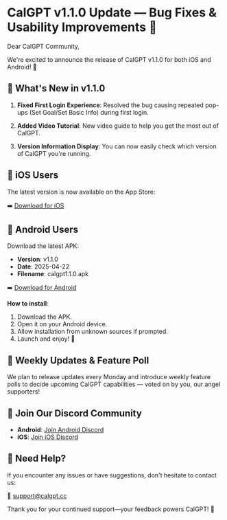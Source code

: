 # CalGPT v1.1.0 Update — Bug Fixes & Usability Improvements 🚀

Dear CalGPT Community,

We're excited to announce the release of CalGPT v1.1.0 for both iOS and Android! 🎉

## 🔧 What's New in v1.1.0

1. **Fixed First Login Experience**: Resolved the bug causing repeated pop-ups (Set Goal/Set Basic Info) during first login.

2. **Added Video Tutorial**: New video guide to help you get the most out of CalGPT.

3. **Version Information Display**: You can now easily check which version of CalGPT you're running.

## 🍏 iOS Users

The latest version is now available on the App Store:

➡️ [Download for iOS](https://apps.apple.com/app/calgpt/id6741912637)

## 🤖 Android Users

Download the latest APK:

- **Version**: v1.1.0
- **Date**: 2025-04-22
- **Filename**: calgpt1.1.0.apk

➡️ [Download for Android](https://github.com/akashicbot/calgpt-distribution/releases/download/v1.1.0/calgpt1.1.0.apk)

**How to install**:
1. Download the APK.
2. Open it on your Android device.
3. Allow installation from unknown sources if prompted.
4. Launch and enjoy! 🎈

## 🔁 Weekly Updates & Feature Poll

We plan to release updates every Monday and introduce weekly feature polls to decide upcoming CalGPT capabilities — voted on by you, our angel supporters!

## 💬 Join Our Discord Community

- **Android**: [Join Android Discord](https://discord.gg/AzwXNMTaKQ)
- **iOS**: [Join iOS Discord](https://discord.gg/g7b8k9jArq)

## 📧 Need Help?

If you encounter any issues or have suggestions, don't hesitate to contact us:

📧 [support@calgpt.cc](mailto:support@calgpt.cc)

Thank you for your continued support—your feedback powers CalGPT! 🙌

